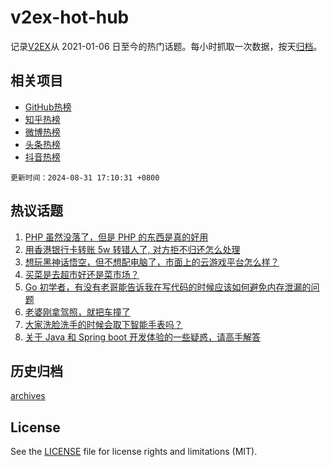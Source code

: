 # v2ex-hot-hub

 记录[V2EX](https://www.v2ex.com/)从 2021-01-06 日至今的热门话题。每小时抓取一次数据，按天[归档](archives)。
 
 ## 相关项目

- [GitHub热榜](https://github.com/lonnyzhang423/github-hot-hub)
- [知乎热榜](https://github.com/lonnyzhang423/zhihu-hot-hub)
- [微博热榜](https://github.com/lonnyzhang423/weibo-hot-hub)
- [头条热榜](https://github.com/lonnyzhang423/toutiao-hot-hub)
- [抖音热榜](https://github.com/lonnyzhang423/douyin-hot-hub)


 `更新时间：2024-08-31 17:10:31 +0800`

## 热议话题

1. [PHP 虽然没落了，但是 PHP 的东西是真的好用](https://www.v2ex.com/t/1069110)
1. [用香港银行卡转账 5w 转错人了, 对方拒不归还怎么处理](https://www.v2ex.com/t/1069156)
1. [想玩黑神话悟空，但不想配电脑了，市面上的云游戏平台怎么样？](https://www.v2ex.com/t/1069187)
1. [买菜是去超市好还是菜市场？](https://www.v2ex.com/t/1069215)
1. [Go 初学者，有没有老哥能告诉我在写代码的时候应该如何避免内存泄漏的问题](https://www.v2ex.com/t/1069135)
1. [老婆刚拿驾照，就把车撞了](https://www.v2ex.com/t/1069228)
1. [大家洗脸洗手的时候会取下智能手表吗？](https://www.v2ex.com/t/1069104)
1. [关于 Java 和 Spring boot 开发体验的一些疑惑，请高手解答](https://www.v2ex.com/t/1069130)

## 历史归档

[archives](archives)

## License

See the [LICENSE](LICENSE) file for license rights and limitations (MIT).
